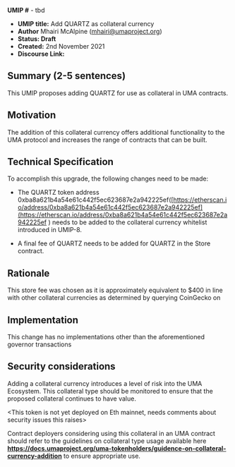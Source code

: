 
**UMIP #** - tbd  
  

-  **UMIP title:** Add  QUARTZ as collateral currency  
-  **Author** Mhairi McAlpine (mhairi@umaproject.org)  
-  **Status: Draft**  
-  **Created:** 2nd November 2021  
-  **Discourse Link:**    
  

## Summary (2-5 sentences)  
  

This UMIP proposes adding  QUARTZ for use as collateral in UMA contracts.  
  

## Motivation  
  

The addition of this collateral currency offers additional functionality to the UMA protocol and increases the range of contracts that can be built.  
  

## Technical Specification  
  

To accomplish this upgrade, the following changes need to be made:  
  

- The  QUARTZ token  address 0xba8a621b4a54e61c442f5ec623687e2a942225ef([https://etherscan.io/address/0xba8a621b4a54e61c442f5ec623687e2a942225ef](https://etherscan.io/address/0xba8a621b4a54e61c442f5ec623687e2a942225ef ) needs to be added to the collateral currency whitelist introduced in UMIP-8.  

-   A final fee of  <tbd> QUARTZ needs to be added for QUARTZ  in the Store contract.  
  

## Rationale  
  

This store fee was chosen as it is approximately equivalent to $400 in line with other collateral currencies as determined by  querying CoinGecko on <insert date> 
  

## Implementation  
  

This change has no implementations other than the aforementioned governor transactions  
  

## Security considerations  
  

Adding a collateral currency introduces a level of risk into the UMA Ecosystem. This collateral type should be monitored to ensure that the proposed collateral continues to have value.  
  
<This token is not yet deployed on Eth mainnet, needs comments about security issues this raises>

Contract deployers considering using this collateral in an UMA contract should refer to the guidelines on collateral type usage available here **https://docs.umaproject.org/uma-tokenholders/guidence-on-collateral-currency-addition** to ensure appropriate use.  


